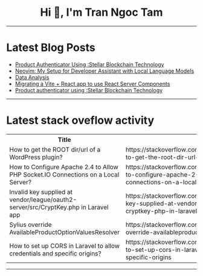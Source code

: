 <h1 align="center">Hi 👋, I'm Tran Ngoc Tam</h1>

---

# Latest Blog Posts 
<!-- BLOG-POST-LIST:START -->
- [Product Authenticator Using :Stellar Blockchain Technology](https://dev.to/ankit_sharma333/product-authenticator-using-stellar-blockchain-technology-7mb)
- [Neovim: My Setup for Developer Assistant with Local Language Models](https://dev.to/ottercyborg/neovim-my-setup-for-developer-assistant-with-local-language-models-2nim)
- [Data Analysis](https://dev.to/amolo_awuor/data-analysis-1jjn)
- [Migrating a Vite + React app to use React Server Components](https://dev.to/lazarv/migrating-a-vite-react-app-to-use-react-server-components-507j)
- [Product authenticator using :Stellar Blockchain Technology](https://dev.to/ankit_sharma333/product-authenticator-using-stellar-blockchain-technology-5g3e)
<!-- BLOG-POST-LIST:END -->

---

# Latest stack oveflow activity
<table>
  <tr><th>Title</th><th>Link</th></tr>
  <!-- STACKOVERFLOW:START --><tr><td>How to get the ROOT dir/url of a WordPress plugin?</td><td>https://stackoverflow.com/questions/78858190/how-to-get-the-root-dir-url-of-a-wordpress-plugin</td></tr><tr><td>How to Configure Apache 2.4 to Allow PHP Socket.IO Connections on a Local Server?</td><td>https://stackoverflow.com/questions/78858116/how-to-configure-apache-2-4-to-allow-php-socket-io-connections-on-a-local-server</td></tr><tr><td>Invalid key supplied at vendor/league/oauth2-server/src/CryptKey.php in Laravel app</td><td>https://stackoverflow.com/questions/78858067/invalid-key-supplied-at-vendor-league-oauth2-server-src-cryptkey-php-in-laravel</td></tr><tr><td>Sylius override AvailableProductOptionValuesResolver</td><td>https://stackoverflow.com/questions/78857987/sylius-override-availableproductoptionvaluesresolver</td></tr><tr><td>How to set up CORS in Laravel to allow credentials and specific origins?</td><td>https://stackoverflow.com/questions/78857767/how-to-set-up-cors-in-laravel-to-allow-credentials-and-specific-origins</td></tr><!-- STACKOVERFLOW:END -->
</table>

---


